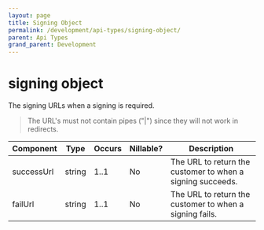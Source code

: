 ```yaml
---
layout: page
title: Signing Object
permalink: /development/api-types/signing-object/
parent: Api Types
grand_parent: Development
---
```




# signing object 

The signing URLs when a signing is required.

> The URL's must not contain pipes ("\|") since they will not work in
> redirects.

| Component  | Type   | Occurs | Nillable? | Description                                                |
|------------|--------|--------|-----------|------------------------------------------------------------|
| successUrl | string | 1..1   | No        | The URL to return the customer to when a signing succeeds. |
| failUrl    | string | 1..1   | No        | The URL to return the customer to when a signing fails.    |

